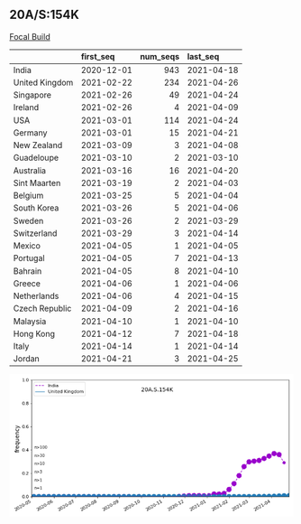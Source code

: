 

## 20A/S:154K
[Focal Build](https://nextstrain.org/groups/neherlab/ncov/20A.S.154K.S.478K)

|                | first_seq   |   num_seqs | last_seq   |
|:---------------|:------------|-----------:|:-----------|
| India          | 2020-12-01  |        943 | 2021-04-18 |
| United Kingdom | 2021-02-22  |        234 | 2021-04-26 |
| Singapore      | 2021-02-26  |         49 | 2021-04-24 |
| Ireland        | 2021-02-26  |          4 | 2021-04-09 |
| USA            | 2021-03-01  |        114 | 2021-04-24 |
| Germany        | 2021-03-01  |         15 | 2021-04-21 |
| New Zealand    | 2021-03-09  |          3 | 2021-04-08 |
| Guadeloupe     | 2021-03-10  |          2 | 2021-03-10 |
| Australia      | 2021-03-16  |         16 | 2021-04-20 |
| Sint Maarten   | 2021-03-19  |          2 | 2021-04-03 |
| Belgium        | 2021-03-25  |          5 | 2021-04-04 |
| South Korea    | 2021-03-26  |          5 | 2021-04-06 |
| Sweden         | 2021-03-26  |          2 | 2021-03-29 |
| Switzerland    | 2021-03-29  |          3 | 2021-04-14 |
| Mexico         | 2021-04-05  |          1 | 2021-04-05 |
| Portugal       | 2021-04-05  |          7 | 2021-04-13 |
| Bahrain        | 2021-04-05  |          8 | 2021-04-10 |
| Greece         | 2021-04-06  |          1 | 2021-04-06 |
| Netherlands    | 2021-04-06  |          4 | 2021-04-15 |
| Czech Republic | 2021-04-09  |          2 | 2021-04-16 |
| Malaysia       | 2021-04-10  |          1 | 2021-04-10 |
| Hong Kong      | 2021-04-12  |          7 | 2021-04-18 |
| Italy          | 2021-04-14  |          1 | 2021-04-14 |
| Jordan         | 2021-04-21  |          3 | 2021-04-25 |

![Overall trends 20A.S.154K](/overall_trends_figures/overall_trends_20A.S.154K.png)